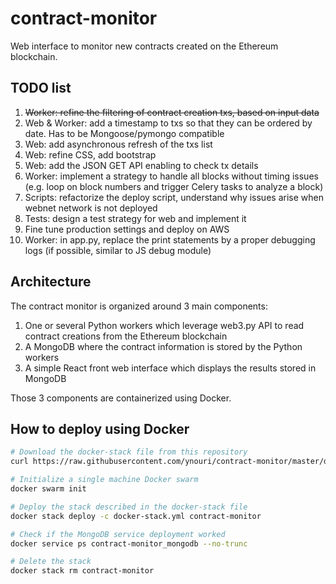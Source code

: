 # contract-monitor
Web interface to monitor new contracts created on the Ethereum blockchain.

## TODO list
1. ~~Worker: refine the filtering of contract creation txs, based on input data~~
1. Web & Worker: add a timestamp to txs so that they can be ordered by date. Has to be Mongoose/pymongo compatible
1. Web: add asynchronous refresh of the txs list
1. Web: refine CSS, add bootstrap
1. Web: add the JSON GET API enabling to check tx details
1. Worker: implement a strategy to handle all blocks without timing issues (e.g. loop on block numbers and trigger Celery tasks to analyze a block)
1. Scripts: refactorize the deploy script, understand why issues arise when webnet network is not deployed
1. Tests: design a test strategy for web and implement it
1. Fine tune production settings and deploy on AWS
1. Worker: in app.py, replace the print statements by a proper debugging logs (if possible, similar to JS debug module)

## Architecture

The contract monitor is organized around 3 main components:
1. One or several Python workers which leverage web3.py API to read contract creations from the Ethereum blockchain
2. A MongoDB where the contract information is stored by the Python workers
3. A simple React front web interface which displays the results stored in MongoDB

Those 3 components are containerized using Docker.

## How to deploy using Docker

```bash
# Download the docker-stack file from this repository
curl https://raw.githubusercontent.com/ynouri/contract-monitor/master/docker-stack.yml -o docker-stack.yml

# Initialize a single machine Docker swarm
docker swarm init

# Deploy the stack described in the docker-stack file
docker stack deploy -c docker-stack.yml contract-monitor

# Check if the MongoDB service deployment worked
docker service ps contract-monitor_mongodb --no-trunc

# Delete the stack
docker stack rm contract-monitor

```
